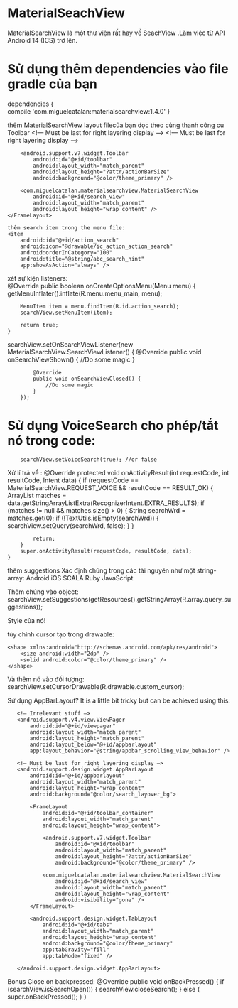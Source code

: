 # MaterialSeachView
 MaterialSearchView là một thư viện rất hay về SeachView .Làm việc từ API Android 14 (ICS) trở lên. 
 # Sử dụng thêm dependencies vào file gradle của bạn    
 dependencies {         
        compile 'com.miguelcatalan:materialsearchview:1.4.0'
   }  
   
   thêm MaterialSearchView layout filecủa bạn dọc theo cùng thanh công cụ Toolbar
   <!— Must be last for right layering display —> 
    <!— Must be last for right layering display —>
    <FrameLayout
        android:id="@+id/toolbar_container"
        android:layout_width="match_parent"
        android:layout_height="wrap_content">

        <android.support.v7.widget.Toolbar
            android:id="@+id/toolbar"
            android:layout_width="match_parent"
            android:layout_height="?attr/actionBarSize"
            android:background="@color/theme_primary" />

        <com.miguelcatalan.materialsearchview.MaterialSearchView
            android:id="@+id/search_view"
            android:layout_width="match_parent"
            android:layout_height="wrap_content" />
    </FrameLayout>
    
    thêm search item trong the menu file:     
    <item
        android:id="@+id/action_search"
        android:icon="@drawable/ic_action_action_search"
        android:orderInCategory="100"
        android:title="@string/abc_search_hint"
        app:showAsAction="always" />
        
   xét sự kiện listeners:     
   @Override
    public boolean onCreateOptionsMenu(Menu menu) {
        getMenuInflater().inflate(R.menu.menu_main, menu);

        MenuItem item = menu.findItem(R.id.action_search);
        searchView.setMenuItem(item);

        return true;
    }
   
   searchView.setOnSearchViewListener(new MaterialSearchView.SearchViewListener() {
            @Override
            public void onSearchViewShown() {
                //Do some magic
            }

            @Override
            public void onSearchViewClosed() {
                //Do some magic
            }
        });
        
  # Sử dụng VoiceSearch  cho phép/tắt nó trong code:      
        searchView.setVoiceSearch(true); //or false
        
  Xử lí trả về :      @Override
    protected void onActivityResult(int requestCode, int resultCode, Intent data) {
        if (requestCode == MaterialSearchView.REQUEST_VOICE && resultCode == RESULT_OK) {
            ArrayList<String> matches = data.getStringArrayListExtra(RecognizerIntent.EXTRA_RESULTS);
            if (matches != null && matches.size() > 0) {
                String searchWrd = matches.get(0);
                if (!TextUtils.isEmpty(searchWrd)) {
                    searchView.setQuery(searchWrd, false);
                }
            }

            return;
        }
        super.onActivityResult(requestCode, resultCode, data);
    }
    
  thêm suggestions  Xác định chúng trong các tài nguyên như một string-array:    <string-array name="query_suggestions">
        <item>Android</item>
        <item>iOS</item>
        <item>SCALA</item>
        <item>Ruby</item>
        <item>JavaScript</item>
    </string-array>		
    
Thêm chúng vào object:      
        searchView.setSuggestions(getResources().getStringArray(R.array.query_suggestions)); 		
       
 Style của nó!     
  <style name="MaterialSearchViewStyle">
         <!-- Background for the search bar -->
         <item name="searchBackground">@color/theme_primary</item>

         <!-- Change voice icon -->
         <item name="searchVoiceIcon">@drawable/ic_action_voice_search_inverted</item>

         <!-- Change clear text icon -->
         <item name="searchCloseIcon">@drawable/ic_action_navigation_close_inverted</item>

         <!-- Change up icon -->
         <item name="searchBackIcon">@drawable/ic_action_navigation_arrow_back_inverted</item>

         <!-- Change icon for the suggestions -->
         <item name="searchSuggestionIcon">@drawable/ic_suggestion</item>

         <!-- Change background for the suggestions list view -->
         <item name="searchSuggestionBackground">@android:color/white</item>

         <!-- Change text color for edit text. This will also be the color of the cursor -->
         <item name="android:textColor">@color/theme_primary_text_inverted</item>

         <!-- Change hint text color for edit text -->
         <item name="android:textColorHint">@color/theme_secondary_text_inverted</item>

         <!-- Hint for edit text -->
         <item name="android:hint">@string/search_hint</item>
     </style>
    
 tùy chỉnh cursor  tạo trong drawable:      
 
    <shape xmlns:android="http://schemas.android.com/apk/res/android">
        <size android:width="2dp" />
        <solid android:color="@color/theme_primary" />
    </shape>		 
    
 Và thêm nó vào đối tượng:      
        searchView.setCursorDrawable(R.drawable.custom_cursor); 		 

Sử dụng AppBarLayout?  It is a little bit tricky but can be achieved using this:      
    <RelativeLayout xmlns:android="http://schemas.android.com/apk/res/android"
       xmlns:app="http://schemas.android.com/apk/res-auto"
       android:id="@+id/container"
       android:layout_width="match_parent"
       android:layout_height="match_parent">

       <!— Irrelevant stuff —>
       <android.support.v4.view.ViewPager
           android:id="@+id/viewpager"
           android:layout_width="match_parent"
           android:layout_height="match_parent"
           android:layout_below="@+id/appbarlayout"
           app:layout_behavior="@string/appbar_scrolling_view_behavior" />

       <!— Must be last for right layering display —>
       <android.support.design.widget.AppBarLayout
           android:id="@+id/appbarlayout"
           android:layout_width="match_parent"
           android:layout_height="wrap_content"
           android:background="@color/search_layover_bg">

           <FrameLayout
               android:id="@+id/toolbar_container"
               android:layout_width="match_parent"
               android:layout_height="wrap_content">

               <android.support.v7.widget.Toolbar
                   android:id="@+id/toolbar"
                   android:layout_width="match_parent"
                   android:layout_height="?attr/actionBarSize"
                   android:background="@color/theme_primary" />

               <com.miguelcatalan.materialsearchview.MaterialSearchView
                   android:id="@+id/search_view"
                   android:layout_width="match_parent"
                   android:layout_height="wrap_content"
                   android:visibility="gone" />
           </FrameLayout>

           <android.support.design.widget.TabLayout
               android:id="@+id/tabs"
               android:layout_width="match_parent"
               android:layout_height="wrap_content"
               android:background="@color/theme_primary"
               app:tabGravity="fill"
               app:tabMode="fixed" />

       </android.support.design.widget.AppBarLayout>

   </RelativeLayout>
Bonus 
Close on backpressed:      
        @Override     
        public void onBackPressed() {         
                if (searchView.isSearchOpen()) {             
                        searchView.closeSearch();         
                   } else {
                        super.onBackPressed();
                      }     
        }
